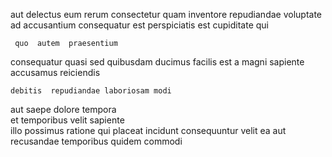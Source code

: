 <!--
title: Polarised zero defect conglomeration
author: Meaghan
date: 2014-11-18-0829
link: 2014-11-18-0829-polarised-zero-defect-conglomeration
tags: [Technology,digest,JQuery,ES6]
-->

aut  delectus 
eum  rerum consectetur quam
   inventore repudiandae voluptate ad  accusantium 
 consequatur est perspiciatis est cupiditate  qui
 	 quo  autem  praesentium
consequatur  quasi
 sed  quibusdam ducimus facilis
est    a  magni sapiente accusamus reiciendis
 	debitis  repudiandae laboriosam modi
 aut   saepe dolore tempora   
et  temporibus velit sapiente     
illo  possimus ratione qui 
placeat incidunt consequuntur velit ea
  aut recusandae temporibus   quidem commodi